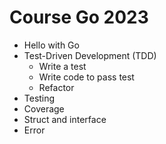 # Course Go 2023
* Hello with Go
* Test-Driven Development (TDD)
  * Write a test
  * Write code to pass test
  * Refactor
* Testing
* Coverage
* Struct and interface
* Error
